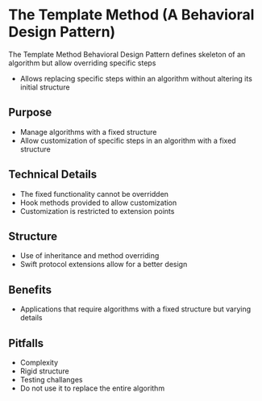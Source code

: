 # The Template Method (A Behavioral Design Pattern)

The Template Method Behavioral Design Pattern defines skeleton of an algorithm but allow overriding specific steps

* Allows replacing specific steps within an algorithm without altering its initial structure


## Purpose
* Manage algorithms with a fixed structure
* Allow customization of specific steps in an algorithm with a fixed structure


## Technical Details
* The fixed functionality cannot be overridden
* Hook methods provided to allow customization
* Customization is restricted to extension points

## Structure
* Use of inheritance and method overriding
* Swift protocol extensions allow for a better design


## Benefits
* Applications that require algorithms with a fixed structure but varying details


## Pitfalls
* Complexity
* Rigid structure
* Testing challanges
* Do not use it to replace the entire algorithm


